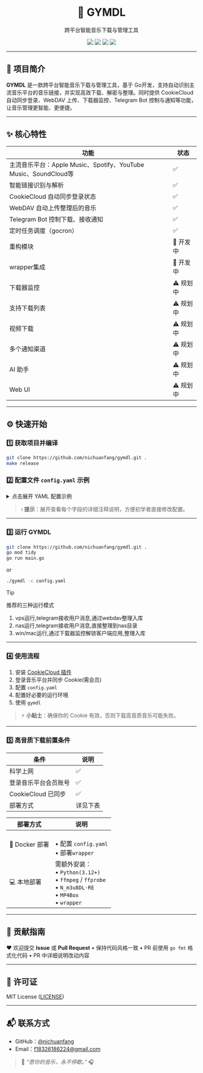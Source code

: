 <h1 align="center">🎵 GYMDL</h1>
<p align="center">跨平台智能音乐下载与管理工具</p>

<p align="center">
    <a href="#"><img src="https://img.shields.io/badge/Go-1.24+-00ADD8?logo=go" /></a>
    <a href="#"><img src="https://img.shields.io/badge/License-MIT-green" /></a>
    <a href="#"><img src="https://img.shields.io/github/actions/workflow/status/nichuanfang/gymdl/release.yml?logo=github" /></a>
    <a href="#"><img src="https://img.shields.io/badge/Telegram-Bot-blue?logo=telegram" /></a>
</p>

---

## 🧭 项目简介

**GYMDL** 是一款跨平台智能音乐下载与管理工具，基于 Go开发，支持自动识别主流音乐平台的音乐链接，并实现高效下载、解密与整理。同时提供 CookieCloud 自动同步登录、WebDAV 上传、下载器监控、Telegram Bot 控制与通知等功能，让音乐管理更智能、更便捷。

---

## ✨ 核心特性

| 功能                                                   | 状态     |
|------------------------------------------------------|--------|
| 主流音乐平台：Apple Music、Spotify、YouTube Music、SoundCloud等 | ✅      |
| 智能链接识别与解析                                            | ✅      |
| CookieCloud 自动同步登录状态                                 | ✅      |
| WebDAV 自动上传整理后的音乐                                    | ✅      |
| Telegram Bot 控制下载、接收通知                               | ✅      |
| 定时任务调度（gocron）                                       | ✅      |
| 重构模块                                            | 🚧 开发中 |
| wrapper集成                                            | 🚧 开发中 |
| 下载器监控                                                | ⚠️ 规划中 |
| 支持下载列表                                               | ⚠️ 规划中 |
| 视频下载                                                 | ⚠️ 规划中 |
| 多个通知渠道                                               | ⚠️ 规划中 |
| AI 助手                                                | ⚠️ 规划中 |
| Web UI                                               | ⚠️ 规划中 |

---

## ⚙️ 快速开始

### 1️⃣ 获取项目并编译

```bash
git clone https://github.com/nichuanfang/gymdl.git .
make release
````

### 2️⃣ 配置文件 `config.yaml` 示例

<details>
<summary>点击展开 YAML 配置示例</summary>

```yaml
# GYMDL 配置文件
# 以下为详细配置项说明

# Web 服务配置
web_config:
  enable: false  # 是否启用 web 服务
  app_domain: "localhost"  # web 服务域名
  https: false  # 是否开启 HTTPS
  app_port: 8080  # web 服务监听端口
  gin_mode: "debug"  # Gin 运行模式: 可选 [debug, release, test]

# CookieCloud 配置
cookie_cloud:
  cookiecloud_url: ""  # CookieCloud 服务地址
  cookiecloud_uuid: ""  # CookieCloud UUID
  cookiecloud_key: ""  # CookieCloud key (多个同步端需填写同一个key，否则会解密失败)
  cookie_file_path: ""  # Cookie 文件存储目录
  cookie_file: ""  # Cookie 文件名
  expire_time: 180  # Cookie 文件过期时间(分钟)

# 音乐整理配置
music_tidy:
  mode: 1  # 音乐整理模式: 1=整理到 dist_dir, 2=整理到 webdav_dir
  dist_dir: "data/dist"  # 当 mode=1 时使用的本地整理目录

# WebDAV 配置
webdav:
  webdav_url: ""  # WebDAV 服务地址
  webdav_user: ""  # WebDAV 用户名
  webdav_pass: ""  # WebDAV 密码
  webdav_dir: ""  # WebDAV 目标路径

# 日志配置
log:
  mode: 1  # 日志模式: 1=标准输出, 2=日志文件, 3=标准输出+文件
  level: 2  # 日志等级: 1=debug, 2=info, 3=warn, 4=error, 5=fatal
  file: "data/logs/run.log"  # 日志文件路径

# Telegram 配置
telegram:
  enable: true  # 是否启用 Telegram 通知服务
  mode: 1  # 运行模式: 1=长轮询, 2=Webhook (推荐开发用1, 生产用2)
  chat_id: ""  # 机器人 chat_id
  bot_token: ""  # Telegram Bot Token
  allowed_users:
    - ""  # 用户白名单列表 (Telegram 用户 ID)
  webhook_url: ""  # Webhook 地址 (mode=2 时必填)
  webhook_port: 9000  # Webhook 模式下监听端口

# AI 配置
ai:
  enable: false  # 是否启用 AI 功能
  base_url: ""  # AI 接口的 Base URL
  model: ""  # 使用的 AI 模型名称
  api_key: ""  # AI 服务的 API Key
  system_prompt: ""  # 默认系统提示词

# 附加配置
additional_config:
  enable_cron: false  # 是否启用定时任务功能 只有开启此配置才会尝试同步cookie文件(重要)
  enable_monitor: false  # 是否启用目录监听 开启后监听下载目录使用um cli自动解密
  monitor_dirs:
    - ""  # 监听的目录,下载器监控
  enable_wrapper: false  # 是否启用 wrapper 需要使用docker启动wrapper服务 容器名称wrapper 需要过2FA验证

# 代理配置
proxy:
  enable: false  # 是否启用代理
  scheme: ""  # 代理协议: http/https/socks5
  host: "127.0.0.1"  # 代理主机
  port: 10809  # 代理端口
  user: ""  # 代理用户名
  pass: ""  # 代理密码
  auth: false  # 是否启用代理认证
```

</details>

> ℹ️ **提示**：展开查看每个字段的详细注释说明，方便初学者直接修改配置。

---

### 3️⃣ 运行 GYMDL

```bash
git clone https://github.com/nichuanfang/gymdl.git .
go mod tidy
go run main.go
```

or

```bash
./gymdl -c config.yaml
```

> [!TIP]
> 推荐的三种运行模式 
>
> 1. vps运行,telegram接收用户消息,通过webdav整理入库
> 2. nas运行,telegram接收用户消息,直接整理到nas目录
> 3. win/mac运行,通过下载器监控解锁客户端应用,整理入库

---

### 4️⃣ 使用流程

1. 安装 [CookieCloud 插件](https://chrome.google.com/webstore/detail/cookiecloud/ffjiejobkoibkjlhjnlgmcnnigeelbdl)
2. 登录音乐平台并同步 Cookie(需会员)
3. 配置 `config.yaml`
4. 配置好必要的运行环境
5. 使用 `gymdl`

> ⚡ **小贴士**：确保你的 Cookie 有效，否则下载高音质音乐可能失败。

---

### 5️⃣ 高音质下载前置条件

| 条件              | 说明   |
|-----------------|------|
| 科学上网            | ✅    |
| 登录音乐平台会员账号      | ✅    |
| CookieCloud 已同步 | ✅    |
| 部署方式            | 详见下表 |

| 部署方式         | 说明                                                                                                    |
|--------------|-------------------------------------------------------------------------------------------------------|
| 🐳 Docker 部署 | <br>• 配置 `config.yaml`<br>• 部署`wrapper`<br>                                                           |
| 💻 本地部署      | 需额外安装：<br>• `Python(3.12+)`<br>• `ffmpeg` / `ffprobe`<br>• `N_m3u8DL-RE`<br>• `MP4Box`<br>• `wrapper` |

---

## 🤝 贡献指南

❤️ 欢迎提交 **Issue** 或 **Pull Request**
• 保持代码风格一致
• PR 前使用 `go fmt` 格式化代码
• PR 中详细说明改动内容

---

## 📜 许可证

MIT License ([LICENSE](LICENSE))

---

## 📬 联系方式

* GitHub：[@nichuanfang](https://github.com/nichuanfang)
* Email：[f18326186224@gmail.com](mailto:f18326186224@gmail.com)

> 💬 *“愿你的音乐，永不停歇。”* 🎧
